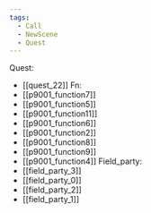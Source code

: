 ```yaml
---
tags:
  - Call
  - NewScene
  - Quest
---
```

Quest:
- [[quest_22]]
Fn:
- [[p9001_function7]]
- [[p9001_function5]]
- [[p9001_function11]]
- [[p9001_function6]]
- [[p9001_function2]]
- [[p9001_function8]]
- [[p9001_function9]]
- [[p9001_function4]]
Field_party:
- [[field_party_3]]
- [[field_party_0]]
- [[field_party_2]]
- [[field_party_1]]
